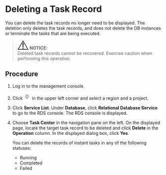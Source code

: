 # Deleting a Task Record<a name="rds_task_pg_0002"></a>

You can delete the task records no longer need to be displayed. The deletion only deletes the task records, and does not delete the DB instances or terminate the tasks that are being executed.

>![](public_sys-resources/icon-notice.gif) **NOTICE:**   
>Deleted task records cannot be recovered. Exercise caution when performing this operation.  

## Procedure<a name="en-us_topic_0192953558_section0211819123318"></a>

1.  Log in to the management console.
2.  Click  ![](figures/region.png)  in the upper left corner and select a region and a project.
3.  Click  **Service List**. Under  **Database**, click  **Relational Database Service**  to go to the RDS console. The RDS console is displayed.
4.  Choose  **Task Center**  in the navigation pane on the left. On the displayed page, locate the target task record to be deleted and click  **Delete**  in the  **Operation**  column. In the displayed dialog box, click  **Yes**.

    You can delete the records of instant tasks in any of the following statuses:

    -   Running
    -   Completed
    -   Failed


